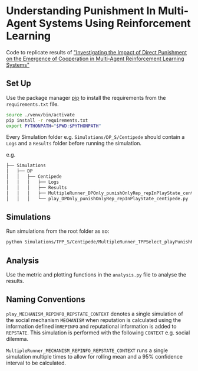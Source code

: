 # Understanding Punishment In Multi-Agent Systems Using Reinforcement Learning

Code to replicate results of ["Investigating the Impact of Direct Punishment on the Emergence of Cooperation in Multi-Agent Reinforcement Learning Systems"](https://arxiv.org/abs/2301.08278)

## Set Up

Use the package manager [pip](https://pip.pypa.io/en/stable/) to install the requirements from the `requirements.txt` file.

```bash
source ./venv/bin/activate
pip install -r requirements.txt
export PYTHONPATH="$PWD:$PYTHONPATH"
```
Every Simulation folder e.g. `Simulations/DP_S/Centipede` should contain a `Logs` and a `Results` folder before running the simulation.

e.g.

```bash
├── Simulations
│   ├── DP
│   │   ├── Centipede
│   │   │   ├── Logs
│   │   │   ├── Results
│   │   │   ├── MultipleRunner_DPOnly_punishOnlyRep_repInPlayState_centipede.py
│   │   │   └── play_DPOnly_punishOnlyRep_repInPlayState_centipede.py


```
## Simulations

Run simulations from the root folder as so:

```bash
python Simulations/TPP_S/Centipede/MultipleRunner_TPPSelect_playPunishRep_repInPlayState_centipede.py
```

## Analysis

Use the metric and plotting functions in the `analysis.py` file to analyse the results.


## Naming Conventions

`play_MECHANISM_REPINFO_REPSTATE_CONTEXT` denotes a single simulation of the social mechanism `MECHANISM` when reputation is calculated using the information defined in`REPINFO` and reputational information is added to `REPSTATE`. This simulation is performed with the following `CONTEXT` e.g. social dilemma.

`MultipleRunner_MECHANISM_REPINFO_REPSTATE_CONTEXT` runs a single simulation multiple times to allow for rolling mean and a 95\% confidence interval to be calculated.  